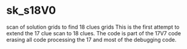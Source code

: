 # sk_s18V0
scan of solution grids to find 18 clues grids
This is the first attempt to extend the 17 clue scan to 18 clues. The code is part of the 17V7 code erasing all code processing the 17 and most of the debugging code.
